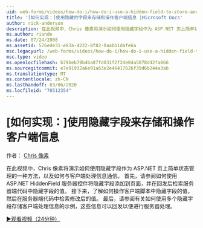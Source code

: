 ```yaml
---
uid: web-forms/videos/how-do-i/how-do-i-use-a-hidden-field-to-store-and-manipulate-client-side-information
title: '[如何实现：]使用隐藏的字段来存储和操作客户端信息 |Microsoft Docs'
author: rick-anderson
description: 在此视频中，Chris 像素将演示如何使用隐藏字段作为 ASP.NET 页上简单状态管理的一种方法，以及如何与客户端通信 。
ms.author: riande
ms.date: 07/24/2008
ms.assetid: 576ede31-e83a-4222-8f82-0aabb1dafe6a
msc.legacyurl: /web-forms/videos/how-do-i/how-do-i-use-a-hidden-field-to-store-and-manipulate-client-side-information
msc.type: video
ms.openlocfilehash: b79beb79b4ba87fd031f2f2de04a5078d42fa866
ms.sourcegitcommit: e7e91932a6e91a63e2e46417626f39d6b244a3ab
ms.translationtype: MT
ms.contentlocale: zh-CN
ms.lasthandoff: 03/06/2020
ms.locfileid: "78512354"
---
```

# <a name="how-do-i-use-a-hidden-field-to-store-and-manipulate-client-side-information"></a>[如何实现：]使用隐藏字段来存储和操作客户端信息

作者： [Chris 像素](https://twitter.com/chrispels)

在此视频中，Chris 像素将演示如何使用隐藏字段作为 ASP.NET 页上简单状态管理的一种方法，以及如何与客户端处理信息通信。 首先，请参阅如何使用 ASP.NET HiddenField 服务器控件将隐藏字段添加到页面，并在回发后检索服务器端代码中隐藏字段的值。 接下来，了解如何操作客户端脚本中隐藏字段的值，然后在服务器端代码中检索修改后的值。 最后，请参阅有关如何使用多个隐藏字段存储客户端处理信息的示例，这些信息可以回发以便进行服务器处理。

[&#9654;观看视频（24分钟）](https://channel9.msdn.com/Blogs/ASP-NET-Site-Videos/how-do-i-use-a-hidden-field-to-store-and-manipulate-client-side-information)
